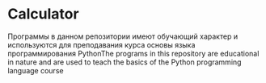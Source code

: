 # Calculator
Программы в данном репозитории имеют обучающий характер и используются для преподавания курса основы языка программирования PythonThe programs in this repository are educational in nature and are used to teach the basics of the Python programming language course
